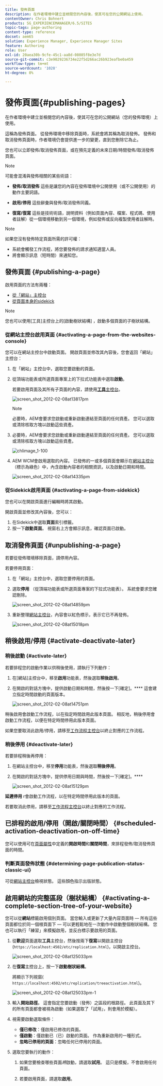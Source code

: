 ```yaml
---
title: 發佈頁面
description: 在作者環境中建立並檢閱您的內容後，使其可在您的公開網站上使用。
contentOwner: Chris Bohnert
products: SG_EXPERIENCEMANAGER/6.5/SITES
topic-tags: page-authoring
content-type: reference
docset: aem65
solution: Experience Manager, Experience Manager Sites
feature: Authoring
role: User
exl-id: 20aea30b-9cfe-45c1-aa8d-08085f8e3e7d
source-git-commit: c3e9029236734e22f5d266ac26b923eafbe0a459
workflow-type: tm+mt
source-wordcount: '1028'
ht-degree: 0%

---
```


# 發佈頁面{#publishing-pages}

在作者環境中建立並檢閱您的內容後，使其可在您的公開網站（您的發佈環境）上使用。

這稱為發佈頁面。 從發佈環境中移除頁面時，系統會將其稱為取消發佈。 發佈和取消發佈頁面時，作者環境仍會提供進一步的變更，直到您刪除它為止。

您也可以立即發佈/取消發佈頁面，或在預先定義的未來日期/時間發佈/取消發佈頁面。

>[!NOTE]
>
>可能會混淆與發佈相關的某些術語：
>
>* **發佈/取消發佈**
>  這些是讓您的內容在發佈環境中公開使用（或不公開使用）的動作主要詞語。
>
>* **啟用/停用**
>  這些辭彙與發佈/取消發佈同義。
>
>* **復寫/復寫**
>  這些是技術術語，說明資料（例如頁面內容、檔案、程式碼、使用者註解）從一個環境移動到另一個環境，例如發佈或反向複製使用者註解時。
>

>[!NOTE]
>
>如果您沒有發佈特定頁面所需的許可權：
>
>* 系統會觸發工作流程，將您要發佈的請求通知適當人員。
>* 將會顯示訊息（短時間）來通知您。
>

## 發佈頁面 {#publishing-a-page}

啟用頁面的方法有兩種：

* [從「網站」主控台](#activating-a-page-from-the-websites-console)
* [從頁面本身的sidekick](#activating-a-page-from-sidekick)

>[!NOTE]
>
>您也可以使用[工具]主控台上的[啟動樹狀結構] [ ](#howtoactivateacompletesectiontreeofyourwebsite)，啟動多個頁面的子樹狀結構。

### 從網站主控台啟用頁面 {#activating-a-page-from-the-websites-console}

您可以在網站主控台中啟動頁面。 開啟頁面並修改其內容後，您會返回「網站」主控台：

1. 在「網站」主控台中，選取您要啟動的頁面。
1. 從頂端功能表或所選頁面專案上的下拉式功能表中選取&#x200B;**啟動**。

   若要啟用頁面及其所有子頁面的內容，請使用&#x200B;[**工具**&#x200B;主控台](/help/sites-classic-ui-authoring/classic-page-author-publish-pages.md#howtoactivateacompletesectiontreeofyourwebsite)。

   ![screen_shot_2012-02-08at13817pm](assets/screen_shot_2012-02-08at13817pm.png)

   >[!NOTE]
   >
   >必要時，AEM會要求您啟動或重新啟動連結至頁面的任何資產。 您可以選取或清除核取方塊以啟動這些資產。
   >
   >

1. 必要時，AEM會要求您啟動或重新啟動連結至頁面的任何資產。 您可以選取或清除核取方塊以啟動這些資產。

   ![chlimage_1-100](assets/chlimage_1-100.png)

1. AEM WCM會啟用選取的內容。 已發佈的一或多個頁面會顯示在[網站主控台](/help/sites-classic-ui-authoring/author-env-basic-handling.md#page-information-on-the-websites-console) （標示為綠色）中，內含啟動內容者的相關資訊，以及啟動日期和時間。

   ![screen_shot_2012-02-08at14335pm](assets/screen_shot_2012-02-08at14335pm.png)

### 從Sidekick啟用頁面 {#activating-a-page-from-sidekick}

您也可以在開啟頁面進行編輯時將其啟動。

開啟頁面並修改其內容後，您可以：

1. 在Sidekick中選取&#x200B;**頁面**&#x200B;索引標籤。
1. 按一下&#x200B;**啟動頁面**。
視窗右上方會顯示訊息，確認頁面已啟動。

## 取消發佈頁面 {#unpublishing-a-page}

若要從發佈環境移除頁面，請停用內容。

若要停用頁面：

1. 在「網站」主控台中，選取您要停用的頁面。
1. 選取&#x200B;**停用** （從頂端功能表或所選頁面專案的下拉式功能表）。 系統會要求您確認刪除。

   ![screen_shot_2012-02-08at14859pm](assets/screen_shot_2012-02-08at14859pm.png)

1. 重新整理[網站主控台](/help/sites-classic-ui-authoring/author-env-basic-handling.md#page-information-on-the-websites-console)，內容會以紅色標示，表示它已不再發佈。

   ![screen_shot_2012-02-08at15018pm](assets/screen_shot_2012-02-08at15018pm.png)

## 稍後啟用/停用 {#activate-deactivate-later}

### 稍後啟動 {#activate-later}

若要排程您的啟動作業以供稍後使用，請執行下列動作：

1. 在[網站]主控台中，移至&#x200B;**啟用**&#x200B;功能表，然後選取&#x200B;**稍後啟用**。
1. 在開啟的對話方塊中，提供啟動日期和時間，然後按一下[確定]。**** 這會建立指定時間啟動的頁面版本。

   ![screen_shot_2012-02-08at14751pm](assets/screen_shot_2012-02-08at14751pm.png)

稍後啟用會啟動工作流程，以在指定時間啟用此版本頁面。 相反地，稍後停用會啟動工作流程，以便在特定時間停用此版本頁面。

如果您要取消此啟用/停用，請移至[工作流程主控台](/help/sites-administering/workflows-administering.md#main-pars_title_3-yjqslz-refd)以終止對應的工作流程。

### 稍後停用 {#deactivate-later}

若要排程稍後再停用：

1. 在網站主控台中，移至&#x200B;**停用**&#x200B;功能表，然後選取&#x200B;**稍後停用**。

1. 在開啟的對話方塊中，提供停用日期與時間，然後按一下[確定]。****

   ![screen_shot_2012-02-08at15129pm](assets/screen_shot_2012-02-08at15129pm.png)

**延遲停用** r會啟動工作流程，以在特定時間停用此版本的頁面。

若要取消此停用，請移至[工作流程主控台](/help/sites-administering/workflows-administering.md#main-pars_title_3-yjqslz-refd)以終止對應的工作流程。

## 已排程的啟用/停用（開啟/關閉時間） {#scheduled-activation-deactivation-on-off-time}

您可以使用可在[頁面屬性](/help/sites-classic-ui-authoring/classic-page-author-edit-page-properties.md)中定義的&#x200B;**開啟時間**&#x200B;和&#x200B;**關閉時間**，來排程發佈/取消發佈頁面的時間。

### 判斷頁面發佈狀態 {#determining-page-publication-status-classic-ui}

可從[網站主控台](/help/sites-classic-ui-authoring/author-env-basic-handling.md#page-information-on-the-websites-console)檢視狀態。 這些顏色指示出版狀態。

## 啟用網站的完整區段（樹狀結構） {#activating-a-complete-section-tree-of-your-website}

您可以從&#x200B;**網站**&#x200B;標籤啟用個別頁面。 當您輸入或更新了大量內容頁面時 — 所有這些頁面都位於同一個根頁面下 — 可以更輕鬆地在一次動作中啟動整個樹狀結構。 您也可以執行「練習」來模擬啟用，並反白標示要啟用的頁面。

1. 從&#x200B;**歡迎**&#x200B;頁面選取&#x200B;**工具**&#x200B;主控台，然後按兩下&#x200B;**復寫**&#x200B;以開啟主控台(`https://localhost:4502/etc/replication.html`)，以開啟主控台。

   ![screen_shot_2012-02-08at125033pm](assets/screen_shot_2012-02-08at125033pm.png)

1. 在&#x200B;**復寫**&#x200B;主控台上，按一下&#x200B;**啟動樹狀結構**。

   將顯示下列視窗( `https://localhost:4502/etc/replication/treeactivation.html`)。

   ![screen_shot_2012-02-08at125033pm-1](assets/screen_shot_2012-02-08at125033pm-1.png)

1. 輸入&#x200B;**開始路徑**。 這會指定您要啟動（發佈）之區段的根路徑。 此頁面及其下的所有頁面都會被視為啟動（如果選取了「試用」，則會用於模擬）。
1. 視需要啟動選取條件：

   * **僅已修改**：僅啟用已修改的頁面。
   * **僅啟動**：僅啟動已（已）啟動的頁面。 作為重新啟用的一種形式。
   * **忽略已停用的頁面**：忽略任何已停用的頁面。

1. 選取您要執行的動作：

   1. 如果您要檢查哪些頁面&#x200B;*將*&#x200B;啟動，請選取&#x200B;**試用**。 這只是模擬，不會啟用任何頁面。

   1. 若要啟用頁面，請選取&#x200B;**啟用**。
